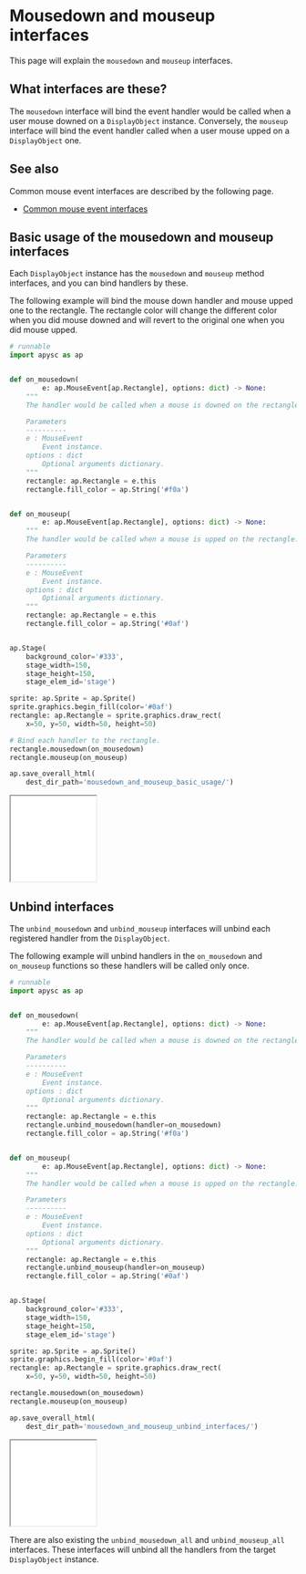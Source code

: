 # Mousedown and mouseup interfaces

This page will explain the `mousedown` and `mouseup` interfaces.

## What interfaces are these?

The `mousedown` interface will bind the event handler would be called when a user mouse downed on a `DisplayObject` instance. Conversely, the `mouseup` interface will bind the event handler called when a user mouse upped on a `DisplayObject` one.

## See also

Common mouse event interfaces are described by the following page.

- [Common mouse event interfaces](mouse_event_common.md)

## Basic usage of the mousedown and mouseup interfaces

Each `DisplayObject` instance has the `mousedown` and `mouseup` method interfaces, and you can bind handlers by these.

The following example will bind the mouse down handler and mouse upped one to the rectangle. The rectangle color will change the different color when you did mouse downed and will revert to the original one when you did mouse upped.

```py
# runnable
import apysc as ap


def on_mousedown(
        e: ap.MouseEvent[ap.Rectangle], options: dict) -> None:
    """
    The handler would be called when a mouse is downed on the rectangle.

    Parameters
    ----------
    e : MouseEvent
        Event instance.
    options : dict
        Optional arguments dictionary.
    """
    rectangle: ap.Rectangle = e.this
    rectangle.fill_color = ap.String('#f0a')


def on_mouseup(
        e: ap.MouseEvent[ap.Rectangle], options: dict) -> None:
    """
    The handler would be called when a mouse is upped on the rectangle.

    Parameters
    ----------
    e : MouseEvent
        Event instance.
    options : dict
        Optional arguments dictionary.
    """
    rectangle: ap.Rectangle = e.this
    rectangle.fill_color = ap.String('#0af')


ap.Stage(
    background_color='#333',
    stage_width=150,
    stage_height=150,
    stage_elem_id='stage')

sprite: ap.Sprite = ap.Sprite()
sprite.graphics.begin_fill(color='#0af')
rectangle: ap.Rectangle = sprite.graphics.draw_rect(
    x=50, y=50, width=50, height=50)

# Bind each handler to the rectangle.
rectangle.mousedown(on_mousedown)
rectangle.mouseup(on_mouseup)

ap.save_overall_html(
    dest_dir_path='mousedown_and_mouseup_basic_usage/')
```

<iframe src="static/mousedown_and_mouseup_basic_usage/index.html" width="150" height="150"></iframe>

## Unbind interfaces

The `unbind_mousedown` and `unbind_mouseup` interfaces will unbind each registered handler from the `DisplayObject`.

The following example will unbind handlers in the `on_mousedown` and `on_mouseup` functions so these handlers will be called only once.

```py
# runnable
import apysc as ap


def on_mousedown(
        e: ap.MouseEvent[ap.Rectangle], options: dict) -> None:
    """
    The handler would be called when a mouse is downed on the rectangle.

    Parameters
    ----------
    e : MouseEvent
        Event instance.
    options : dict
        Optional arguments dictionary.
    """
    rectangle: ap.Rectangle = e.this
    rectangle.unbind_mousedown(handler=on_mousedown)
    rectangle.fill_color = ap.String('#f0a')


def on_mouseup(
        e: ap.MouseEvent[ap.Rectangle], options: dict) -> None:
    """
    The handler would be called when a mouse is upped on the rectangle.

    Parameters
    ----------
    e : MouseEvent
        Event instance.
    options : dict
        Optional arguments dictionary.
    """
    rectangle: ap.Rectangle = e.this
    rectangle.unbind_mouseup(handler=on_mouseup)
    rectangle.fill_color = ap.String('#0af')


ap.Stage(
    background_color='#333',
    stage_width=150,
    stage_height=150,
    stage_elem_id='stage')

sprite: ap.Sprite = ap.Sprite()
sprite.graphics.begin_fill(color='#0af')
rectangle: ap.Rectangle = sprite.graphics.draw_rect(
    x=50, y=50, width=50, height=50)

rectangle.mousedown(on_mousedown)
rectangle.mouseup(on_mouseup)

ap.save_overall_html(
    dest_dir_path='mousedown_and_mouseup_unbind_interfaces/')
```

<iframe src="static/mousedown_and_mouseup_unbind_interfaces/index.html" width="150" height="150"></iframe>

There are also existing the `unbind_mousedown_all` and `unbind_mouseup_all` interfaces. These interfaces will unbind all the handlers from the target `DisplayObject` instance.
